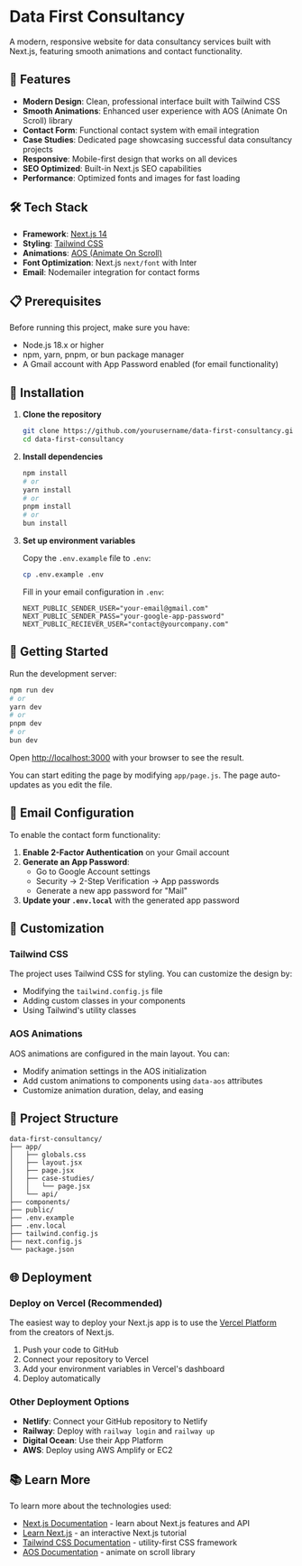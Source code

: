 # Data First Consultancy

A modern, responsive website for data consultancy services built with Next.js, featuring smooth animations and contact functionality.

## 🚀 Features

- **Modern Design**: Clean, professional interface built with Tailwind CSS
- **Smooth Animations**: Enhanced user experience with AOS (Animate On Scroll) library
- **Contact Form**: Functional contact system with email integration
- **Case Studies**: Dedicated page showcasing successful data consultancy projects
- **Responsive**: Mobile-first design that works on all devices
- **SEO Optimized**: Built-in Next.js SEO capabilities
- **Performance**: Optimized fonts and images for fast loading

## 🛠️ Tech Stack

- **Framework**: [Next.js 14](https://nextjs.org/)
- **Styling**: [Tailwind CSS](https://tailwindcss.com/)
- **Animations**: [AOS (Animate On Scroll)](https://michalsnik.github.io/aos/)
- **Font Optimization**: Next.js `next/font` with Inter
- **Email**: Nodemailer integration for contact forms

## 📋 Prerequisites

Before running this project, make sure you have:

- Node.js 18.x or higher
- npm, yarn, pnpm, or bun package manager
- A Gmail account with App Password enabled (for email functionality)

## 🔧 Installation

1. **Clone the repository**
   ```bash
   git clone https://github.com/yourusername/data-first-consultancy.git
   cd data-first-consultancy
   ```

2. **Install dependencies**
   ```bash
   npm install
   # or
   yarn install
   # or
   pnpm install
   # or
   bun install
   ```

3. **Set up environment variables**
   
   Copy the `.env.example` file to `.env`:
   ```bash
   cp .env.example .env
   ```
   
   Fill in your email configuration in `.env`:
   ```env
   NEXT_PUBLIC_SENDER_USER="your-email@gmail.com"
   NEXT_PUBLIC_SENDER_PASS="your-google-app-password"
   NEXT_PUBLIC_RECIEVER_USER="contact@yourcompany.com"
   ```

## 🚀 Getting Started

Run the development server:

```bash
npm run dev
# or
yarn dev
# or
pnpm dev
# or
bun dev
```

Open [http://localhost:3000](http://localhost:3000) with your browser to see the result.

You can start editing the page by modifying `app/page.js`. The page auto-updates as you edit the file.

## 📧 Email Configuration

To enable the contact form functionality:

1. **Enable 2-Factor Authentication** on your Gmail account
2. **Generate an App Password**:
   - Go to Google Account settings
   - Security → 2-Step Verification → App passwords
   - Generate a new app password for "Mail"
3. **Update your `.env.local`** with the generated app password

## 🎨 Customization

### Tailwind CSS
The project uses Tailwind CSS for styling. You can customize the design by:
- Modifying the `tailwind.config.js` file
- Adding custom classes in your components
- Using Tailwind's utility classes

### AOS Animations
AOS animations are configured in the main layout. You can:
- Modify animation settings in the AOS initialization
- Add custom animations to components using `data-aos` attributes
- Customize animation duration, delay, and easing

## 📁 Project Structure

```
data-first-consultancy/
├── app/
│   ├── globals.css
│   ├── layout.jsx
│   ├── page.jsx
│   ├── case-studies/
│   │   └── page.jsx
│   └── api/
├── components/
├── public/
├── .env.example
├── .env.local
├── tailwind.config.js
├── next.config.js
└── package.json
```

## 🌐 Deployment

### Deploy on Vercel (Recommended)

The easiest way to deploy your Next.js app is to use the [Vercel Platform](https://vercel.com/new?utm_medium=default-template&filter=next.js&utm_source=create-next-app&utm_campaign=create-next-app-readme) from the creators of Next.js.

1. Push your code to GitHub
2. Connect your repository to Vercel
3. Add your environment variables in Vercel's dashboard
4. Deploy automatically

### Other Deployment Options

- **Netlify**: Connect your GitHub repository to Netlify
- **Railway**: Deploy with `railway login` and `railway up`
- **Digital Ocean**: Use their App Platform
- **AWS**: Deploy using AWS Amplify or EC2

## 📚 Learn More

To learn more about the technologies used:

- [Next.js Documentation](https://nextjs.org/docs) - learn about Next.js features and API
- [Learn Next.js](https://nextjs.org/learn) - an interactive Next.js tutorial
- [Tailwind CSS Documentation](https://tailwindcss.com/docs) - utility-first CSS framework
- [AOS Documentation](https://michalsnik.github.io/aos/) - animate on scroll library
